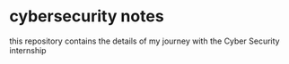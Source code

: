 # cybersecurity notes
this repository contains the details of my journey with the Cyber Security internship


